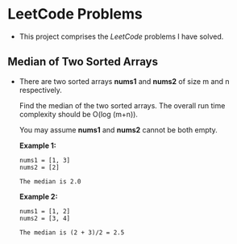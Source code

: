# LeetCode Problems

- This project comprises the *LeetCode* problems I have solved.

## Median of Two Sorted Arrays

- There are two sorted arrays **nums1** and **nums2** of size m and n respectively.

  Find the median of the two sorted arrays. The overall run time complexity should be O(log (m+n)).

  You may assume **nums1** and **nums2** cannot be both empty.

  **Example 1:**

  ```
  nums1 = [1, 3]
  nums2 = [2]
  
  The median is 2.0
  ```

  **Example 2:**

  ```
  nums1 = [1, 2]
  nums2 = [3, 4]
  
  The median is (2 + 3)/2 = 2.5
  ```